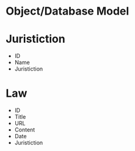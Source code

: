 # Object/Database Model

# Juristiction

- ID
- Name
- Juristiction

# Law

- ID
- Title
- URL
- Content
- Date
- Juristiction
